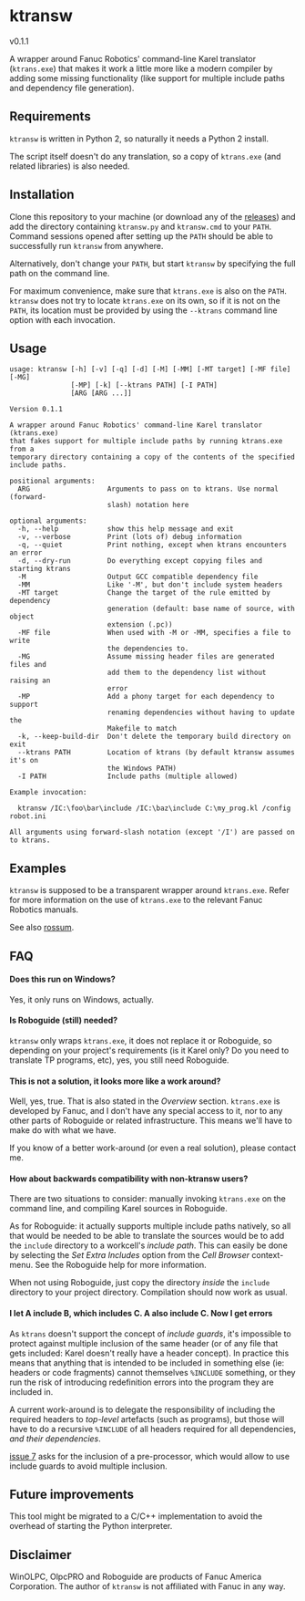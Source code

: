 # ktransw
v0.1.1

A wrapper around Fanuc Robotics' command-line Karel translator (`ktrans.exe`)
that makes it work a little more like a modern compiler by adding some missing
functionality (like support for multiple include paths and dependency file
generation).


## Requirements

`ktransw` is written in Python 2, so naturally it needs a Python 2 install.

The script itself doesn't do any translation, so a copy of `ktrans.exe` (and
related libraries) is also needed.


## Installation

Clone this repository to your machine (or download any of the [releases][])
and add the directory containing `ktransw.py` and `ktransw.cmd` to your `PATH`.
Command sessions opened after setting up the `PATH` should be able to
successfully run `ktransw` from anywhere.

Alternatively, don't change your `PATH`, but start `ktransw` by specifying
the full path on the command line.

For maximum convenience, make sure that `ktrans.exe` is also on the `PATH`.
`ktransw` does not try to locate `ktrans.exe` on its own, so if it is not
on the `PATH`, its location must be provided by using the `--ktrans` command
line option with each invocation.


## Usage

```
usage: ktransw [-h] [-v] [-q] [-d] [-M] [-MM] [-MT target] [-MF file] [-MG]
               [-MP] [-k] [--ktrans PATH] [-I PATH]
               [ARG [ARG ...]]

Version 0.1.1

A wrapper around Fanuc Robotics' command-line Karel translator (ktrans.exe)
that fakes support for multiple include paths by running ktrans.exe from a
temporary directory containing a copy of the contents of the specified
include paths.

positional arguments:
  ARG                   Arguments to pass on to ktrans. Use normal (forward-
                        slash) notation here

optional arguments:
  -h, --help            show this help message and exit
  -v, --verbose         Print (lots of) debug information
  -q, --quiet           Print nothing, except when ktrans encounters an error
  -d, --dry-run         Do everything except copying files and starting ktrans
  -M                    Output GCC compatible dependency file
  -MM                   Like '-M', but don't include system headers
  -MT target            Change the target of the rule emitted by dependency
                        generation (default: base name of source, with object
                        extension (.pc))
  -MF file              When used with -M or -MM, specifies a file to write
                        the dependencies to.
  -MG                   Assume missing header files are generated files and
                        add them to the dependency list without raising an
                        error
  -MP                   Add a phony target for each dependency to support
                        renaming dependencies without having to update the
                        Makefile to match
  -k, --keep-build-dir  Don't delete the temporary build directory on exit
  --ktrans PATH         Location of ktrans (by default ktransw assumes it's on
                        the Windows PATH)
  -I PATH               Include paths (multiple allowed)

Example invocation:

  ktransw /IC:\foo\bar\include /IC:\baz\include C:\my_prog.kl /config robot.ini

All arguments using forward-slash notation (except '/I') are passed on
to ktrans.
```


## Examples

`ktransw` is supposed to be a transparent wrapper around `ktrans.exe`. Refer
for more information on the use of `ktrans.exe` to the relevant Fanuc Robotics
manuals.

See also [rossum][].


## FAQ

#### Does this run on Windows?
Yes, it only runs on Windows, actually.

#### Is Roboguide (still) needed?
`ktransw` only wraps `ktrans.exe`, it does not replace it or Roboguide, so
depending on your project's requirements (is it Karel only? Do you need to
translate TP programs, etc), yes, you still need Roboguide.

#### This is not a solution, it looks more like a work around?
Well, yes, true. That is also stated in the *Overview* section. `ktrans.exe` is
developed by Fanuc, and I don't have any special access to it, nor to any
other parts of Roboguide or related infrastructure. This means we'll have to
make do with what we have.

If you know of a better work-around (or even a real solution), please contact
me.

#### How about backwards compatibility with non-ktransw users?
There are two situations to consider: manually invoking `ktrans.exe` on the
command line, and compiling Karel sources in Roboguide.

As for Roboguide: it actually supports multiple include paths natively, so all
that would be needed to be able to translate the sources would be to add the
`include` directory to a workcell's *include path*. This can easily be
done by selecting the *Set Extra Includes* option from the *Cell Browser*
context-menu. See the Roboguide help for more information.

When not using Roboguide, just copy the directory *inside* the `include`
directory to your project directory. Compilation should now work as usual.

#### I let A include B, which includes C. A also include C. Now I get errors
As `ktrans` doesn't support the concept of *include guards*, it's impossible
to protect against multiple inclusion of the same header (or of any file that
gets included: Karel doesn't really have a header concept). In practice this
means that anything that is intended to be included in something else (ie:
headers or code fragments) cannot themselves `%INCLUDE` something, or they
run the risk of introducing redefinition errors into the program they are
included in.

A current work-around is to delegate the responsibility of including the
required headers to *top-level* artefacts (such as programs), but those will
have to do a recursive `%INCLUDE` of all headers required for all dependencies,
*and their dependencies*.

[issue 7][] asks for the inclusion of a pre-processor, which would allow to use
include guards to avoid multiple inclusion.


## Future improvements

This tool might be migrated to a C/C++ implementation to avoid the overhead of
starting the Python interpreter.


## Disclaimer

WinOLPC, OlpcPRO and Roboguide are products of Fanuc America Corporation. The
author of `ktransw` is not affiliated with Fanuc in any way.



[releases]: https://github.com/gavanderhoorn/ktransw_py/releases
[rossum]: https://github.com/gavanderhoorn/rossum
[issue 7]: https://github.com/gavanderhoorn/ktransw_py/issues/7
